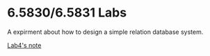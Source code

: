 6.5830/6.5831 Labs
==================
A expirment about how to design a simple relation database system.

<a href="https://mrb4efdepj.feishu.cn/docx/Z3TAdXLktotFbhx1eGfcE6cjndg">Lab4's note</a>